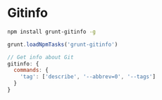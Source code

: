 # Gitinfo

```sh
npm install grunt-gitinfo -g
```

```js
grunt.loadNpmTasks('grunt-gitinfo')
```

```js
// Get info about Git
gitinfo: {
  commands: {
    'tag': ['describe', '--abbrev=0', '--tags']
  }
}
```
